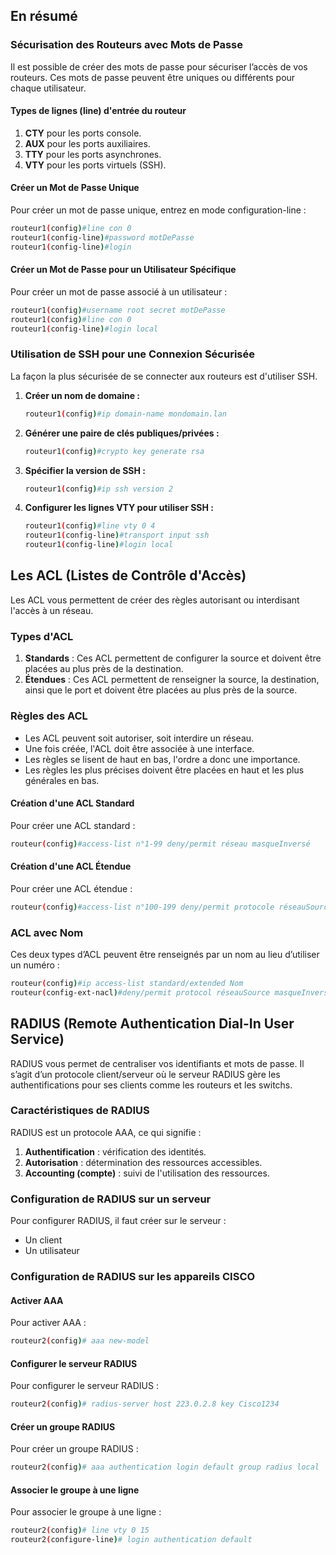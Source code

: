 ## En résumé

### Sécurisation des Routeurs avec Mots de Passe

Il est possible de créer des mots de passe pour sécuriser l’accès de vos routeurs. Ces mots de passe peuvent être uniques ou différents pour chaque utilisateur.

#### Types de lignes (line) d'entrée du routeur

1. **CTY** pour les ports console.
2. **AUX** pour les ports auxiliaires.
3. **TTY** pour les ports asynchrones.
4. **VTY** pour les ports virtuels (SSH).

#### Créer un Mot de Passe Unique

Pour créer un mot de passe unique, entrez en mode configuration-line :

```bash
routeur1(config)#line con 0
routeur1(config-line)#password motDePasse
routeur1(config-line)#login
```

#### Créer un Mot de Passe pour un Utilisateur Spécifique

Pour créer un mot de passe associé à un utilisateur :

```bash
routeur1(config)#username root secret motDePasse
routeur1(config)#line con 0
routeur1(config-line)#login local
```

### Utilisation de SSH pour une Connexion Sécurisée

La façon la plus sécurisée de se connecter aux routeurs est d'utiliser SSH.

1. **Créer un nom de domaine :**

    ```bash
    routeur1(config)#ip domain-name mondomain.lan
    ```

2. **Générer une paire de clés publiques/privées :**

    ```bash
    routeur1(config)#crypto key generate rsa
    ```

3. **Spécifier la version de SSH :**

    ```bash
    routeur1(config)#ip ssh version 2
    ```

4. **Configurer les lignes VTY pour utiliser SSH :**

    ```bash
    routeur1(config)#line vty 0 4
    routeur1(config-line)#transport input ssh
    routeur1(config-line)#login local
    ```
## Les ACL (Listes de Contrôle d'Accès)

Les ACL vous permettent de créer des règles autorisant ou interdisant l'accès à un réseau.

### Types d'ACL

1. **Standards** : Ces ACL permettent de configurer la source et doivent être placées au plus près de la destination.
2. **Étendues** : Ces ACL permettent de renseigner la source, la destination, ainsi que le port et doivent être placées au plus près de la source.

### Règles des ACL

- Les ACL peuvent soit autoriser, soit interdire un réseau.
- Une fois créée, l'ACL doit être associée à une interface.
- Les règles se lisent de haut en bas, l'ordre a donc une importance.
- Les règles les plus précises doivent être placées en haut et les plus générales en bas.

#### Création d'une ACL Standard

Pour créer une ACL standard :

```bash
routeur(config)#access-list n°1-99 deny/permit réseau masqueInversé
```

#### Création d'une ACL Étendue

Pour créer une ACL étendue :

```bash
routeur(config)#access-list n°100-199 deny/permit protocole réseauSource masqueInversé réseauDestination masqueInversé n°port
```

### ACL avec Nom

Ces deux types d’ACL peuvent être renseignés par un nom au lieu d’utiliser un numéro :

```bash
routeur(config)#ip access-list standard/extended Nom
routeur(config-ext-nacl)#deny/permit protocol réseauSource masqueInversé réseauDestination masqueInversé n°port
```
## RADIUS (Remote Authentication Dial-In User Service)

RADIUS vous permet de centraliser vos identifiants et mots de passe. Il s’agit d’un protocole client/serveur où le serveur RADIUS gère les authentifications pour ses clients comme les routeurs et les switchs.

### Caractéristiques de RADIUS

RADIUS est un protocole AAA, ce qui signifie :

1. **Authentification** : vérification des identités.
2. **Autorisation** : détermination des ressources accessibles.
3. **Accounting (compte)** : suivi de l'utilisation des ressources.

### Configuration de RADIUS sur un serveur

Pour configurer RADIUS, il faut créer sur le serveur :

- Un client
- Un utilisateur

### Configuration de RADIUS sur les appareils CISCO

#### Activer AAA

Pour activer AAA :

```bash
routeur2(config)# aaa new-model
```

#### Configurer le serveur RADIUS

Pour configurer le serveur RADIUS :

```bash
routeur2(config)# radius-server host 223.0.2.8 key Cisco1234
```

#### Créer un groupe RADIUS

Pour créer un groupe RADIUS :

```bash
routeur2(config)# aaa authentication login default group radius local
```

#### Associer le groupe à une ligne

Pour associer le groupe à une ligne :

```bash
routeur2(config)# line vty 0 15
routeur2(configure-line)# login authentication default
```
